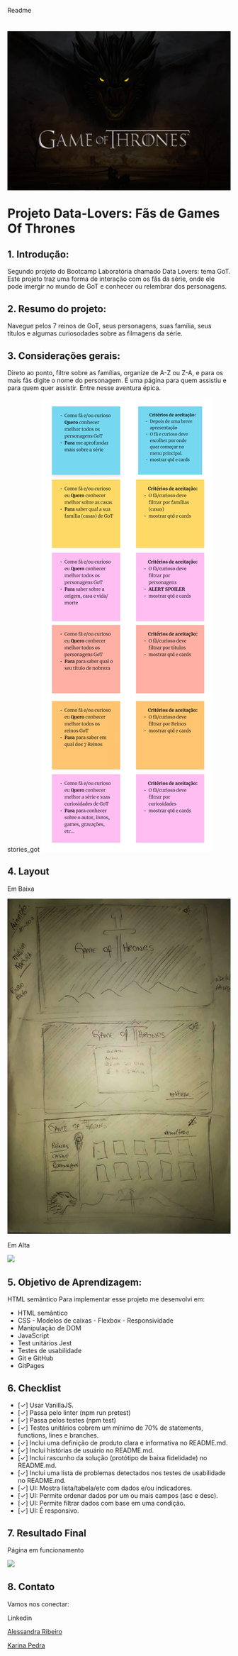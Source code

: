 Readme
<h1> 

 <img src="./src/img/img_dragon.png"/>

<p>Projeto Data-Lovers: Fãs de Games Of Thrones</p>

</h1>

## 1. Introdução:
Segundo projeto do Bootcamp Laboratória chamado Data Lovers: tema GoT. Este projeto traz uma forma de interação com os fãs da série, onde ele pode imergir no mundo de GoT e conhecer ou relembrar dos personagens.

## 2. Resumo do projeto: 
Navegue pelos 7 reinos de GoT, seus personagens, suas família, seus títulos e algumas curiosodades sobre as filmagens da série.

## 3. Considerações gerais: 
Direto ao ponto, filtre sobre as famílias, organize de A-Z ou Z-A, e para os mais fãs digite o nome do personagem. É uma página para quem assistiu e para quem quer assistir. Entre nesse aventura épica.

stories_got
 <img src="./src/img/stories_got.png"/>

## 4. Layout

<p>Em Baixa</p>
<img src="./src/img/prototipo_baixa.jpg"/>

<p>Em Alta</p>
<img src="./src/img/alta_got.gif"/>

## 5. Objetivo de Aprendizagem:

HTML semântico
  Para implementar esse projeto me desenvolvi em:
   * HTML semântico
   * CSS -  Modelos de caixas - Flexbox - Responsividade
   * Manipulação de DOM
   * JavaScript 
   * Test unitários Jest
   * Testes de usabilidade
   * Git e GitHub
   * GitPages

## 6. Checklist

* [✓] Usar VanillaJS.
* [✓] Passa pelo linter (npm run pretest)
* [✓] Passa pelos testes (npm test)
* [✓] Testes unitários cobrem um mínimo de 70% de statements, functions, lines e branches.
* [✓] Inclui uma definição de produto clara e informativa no README.md.
* [✓] Inclui histórias de usuário no README.md.
* [✓] Inclui rascunho da solução (protótipo de baixa fidelidade) no README.md.
* [✓] Inclui uma lista de problemas detectados nos testes de usabilidade no README.md.
* [✓] UI: Mostra lista/tabela/etc com dados e/ou indicadores.
* [✓] UI: Permite ordenar dados por um ou mais campos (asc e desc).
* [✓] UI: Permite filtrar dados com base em uma condição.
* [✓] UI: É responsivo.

## 7. Resultado Final

 <p> Página em funcionamento </p>
 <img src="./img/projeto_got.gif"/>
   
## 8. Contato

Vamos nos conectar:

Linkedin 

<p><a href= "https://www.linkedin.com/in/alessandra-ribeiro-a99080a4/ " > Alessandra Ribeiro </a></p>
<p><a href ="https://www.linkedin.com/in/karina-pedra/">Karina Pedra</a></p>
